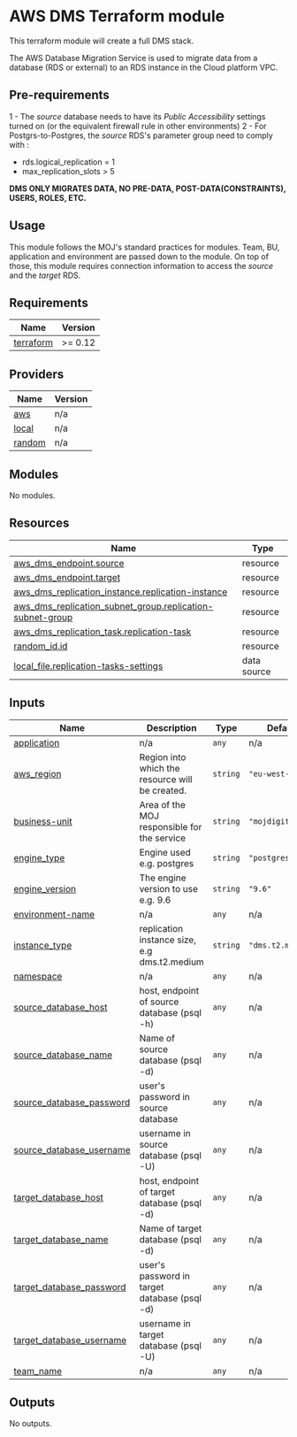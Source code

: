 # AWS DMS Terraform module

This terraform module will create a full DMS stack.

The AWS Database Migration Service is used to migrate data from a database (RDS or external) to an RDS instance in the Cloud platform VPC.

## Pre-requirements

 1 - The _source_ database needs to have its _Public Accessibility_ settings turned on (or the equivalent firewall rule in other environments)
 2 - For Postgrs-to-Postgres, the _source_ RDS's parameter group need to comply with :
   - rds.logical_replication = 1
   - max_replication_slots > 5

 **DMS ONLY MIGRATES DATA, NO PRE-DATA, POST-DATA(CONSTRAINTS), USERS, ROLES, ETC.**

## Usage

This module follows the MOJ's standard practices for modules. Team, BU, application and environment are passed down to the module.
On top of those, this module requires connection information to access the _source_ and the _target_ RDS.


<!-- BEGIN_TF_DOCS -->
## Requirements

| Name | Version |
|------|---------|
| <a name="requirement_terraform"></a> [terraform](#requirement\_terraform) | >= 0.12 |

## Providers

| Name | Version |
|------|---------|
| <a name="provider_aws"></a> [aws](#provider\_aws) | n/a |
| <a name="provider_local"></a> [local](#provider\_local) | n/a |
| <a name="provider_random"></a> [random](#provider\_random) | n/a |

## Modules

No modules.

## Resources

| Name | Type |
|------|------|
| [aws_dms_endpoint.source](https://registry.terraform.io/providers/hashicorp/aws/latest/docs/resources/dms_endpoint) | resource |
| [aws_dms_endpoint.target](https://registry.terraform.io/providers/hashicorp/aws/latest/docs/resources/dms_endpoint) | resource |
| [aws_dms_replication_instance.replication-instance](https://registry.terraform.io/providers/hashicorp/aws/latest/docs/resources/dms_replication_instance) | resource |
| [aws_dms_replication_subnet_group.replication-subnet-group](https://registry.terraform.io/providers/hashicorp/aws/latest/docs/resources/dms_replication_subnet_group) | resource |
| [aws_dms_replication_task.replication-task](https://registry.terraform.io/providers/hashicorp/aws/latest/docs/resources/dms_replication_task) | resource |
| [random_id.id](https://registry.terraform.io/providers/hashicorp/random/latest/docs/resources/id) | resource |
| [local_file.replication-tasks-settings](https://registry.terraform.io/providers/hashicorp/local/latest/docs/data-sources/file) | data source |

## Inputs

| Name | Description | Type | Default | Required |
|------|-------------|------|---------|:--------:|
| <a name="input_application"></a> [application](#input\_application) | n/a | `any` | n/a | yes |
| <a name="input_aws_region"></a> [aws\_region](#input\_aws\_region) | Region into which the resource will be created. | `string` | `"eu-west-2"` | no |
| <a name="input_business-unit"></a> [business-unit](#input\_business-unit) | Area of the MOJ responsible for the service | `string` | `"mojdigital"` | no |
| <a name="input_engine_type"></a> [engine\_type](#input\_engine\_type) | Engine used e.g. postgres | `string` | `"postgres"` | no |
| <a name="input_engine_version"></a> [engine\_version](#input\_engine\_version) | The engine version to use e.g. 9.6 | `string` | `"9.6"` | no |
| <a name="input_environment-name"></a> [environment-name](#input\_environment-name) | n/a | `any` | n/a | yes |
| <a name="input_instance_type"></a> [instance\_type](#input\_instance\_type) | replication instance size, e.g dms.t2.medium | `string` | `"dms.t2.medium"` | no |
| <a name="input_namespace"></a> [namespace](#input\_namespace) | n/a | `any` | n/a | yes |
| <a name="input_source_database_host"></a> [source\_database\_host](#input\_source\_database\_host) | host, endpoint of source database (psql -h) | `any` | n/a | yes |
| <a name="input_source_database_name"></a> [source\_database\_name](#input\_source\_database\_name) | Name of source database (psql -d) | `any` | n/a | yes |
| <a name="input_source_database_password"></a> [source\_database\_password](#input\_source\_database\_password) | user's password in source database | `any` | n/a | yes |
| <a name="input_source_database_username"></a> [source\_database\_username](#input\_source\_database\_username) | username in source database (psql -U) | `any` | n/a | yes |
| <a name="input_target_database_host"></a> [target\_database\_host](#input\_target\_database\_host) | host, endpoint of target database (psql -d) | `any` | n/a | yes |
| <a name="input_target_database_name"></a> [target\_database\_name](#input\_target\_database\_name) | Name of target database (psql -d) | `any` | n/a | yes |
| <a name="input_target_database_password"></a> [target\_database\_password](#input\_target\_database\_password) | user's password in target database (psql -d) | `any` | n/a | yes |
| <a name="input_target_database_username"></a> [target\_database\_username](#input\_target\_database\_username) | username in target database (psql -U) | `any` | n/a | yes |
| <a name="input_team_name"></a> [team\_name](#input\_team\_name) | n/a | `any` | n/a | yes |

## Outputs

No outputs.
<!-- END_TF_DOCS -->
